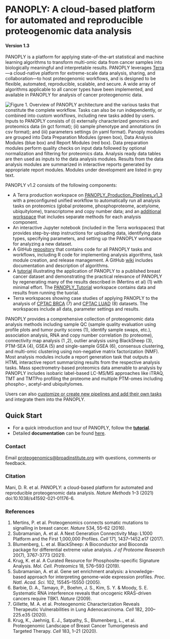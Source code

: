 # PANOPLY: A cloud-based platform for automated and reproducible proteogenomic data analysis
#### Version 1.3

PANOPLY is a platform for applying state-of-the-art statistical and machine learning algorithms to transform multi-omic data from cancer samples into biologically meaningful and interpretable results. PANOPLY leverages [Terra](http://app.terra.bio)—a cloud-native platform for extreme-scale data analysis, sharing, and collaboration—to host proteogenomic workflows, and is designed to be flexible, automated, reproducible, scalable, and secure. A wide array of algorithms applicable to all cancer types have been implemented, and available in PANOPLY for analysis of cancer proteogenomic data.


![*Figure 1.* Overview of PANOPLY architecture and the various tasks that constitute the complete workflow. Tasks can also be run independently, or combined into custom workflows, including new tasks added by users. Inputs to PANOPLY consists of (i) externally characterized genomics and proteomics data (in gct format); (ii) sample phenotype and annotations (in csv format); and (iii) parameters settings (in yaml format). Panoply modules are grouped into Data Preparation Modules (green box), Data Analysis Modules (blue box) and Report Modules (red box). Data preparation modules perform quality checks on input data followed by optional normalization and filtering for proteomics data. Analysis ready data tables are then used as inputs to the data analysis modules. Results from the data analysis modules are summarized in interactive reports generated by appropriate report modules. Modules under development are listed in grey text.](https://raw.githubusercontent.com/broadinstitute/PANOPLY/dev/panoply-overview-v2.png)


PANOPLY v1.2 consists of the following components:

* A Terra production workspace on [PANOPLY_Production_Pipelines_v1_3](https://app.terra.bio/#workspaces/broad-firecloud-cptac/PANOPLY_Production_Pipelines_v1_3) with a preconfigured unified workflow to automatically run all analysis tasks on proteomics (global proteome, phosphoproteome, acetylome, ubiquitylome), transcriptome and copy number data; and an [additional workspace](https://app.terra.bio/#workspaces/broad-firecloud-cptac/PANOPLY_Production_Modules_v1_3) that includes separate methods for each analysis component. 
* An interactive Jupyter notebook (included in the Terra workspaces) that provides step-by-step instructions for uploading data, identifying data types, specifying parameters, and setting up the PANOPLY workspace for analyzing a new dataset.
* A GitHub [repository](https://github.com/broadinstitute/PANOPLY) that contains code for all PANOPLY tasks and workflows, including R code for implementing analysis algorithms, task module creation, and release management. A GitHub [wiki](https://github.com/broadinstitute/PANOPLY/wiki) includes documentation and description of algorithms. 
* A [tutorial](https://github.com/broadinstitute/PANOPLY/wiki/PANOPLY-Tutorial) illustrating the application of PANOPLY to a published breast cancer dataset and demonstrating the practical relevance of PANOPLY by regenerating many of the results described in (Mertins et al) (1) with minimal effort. The [PANOPLY_Tutorial](https://app.terra.bio/#workspaces/broad-firecloud-cptac/PANOPLY_Tutorial) workspace contains data and results from running the tuorial.
* Terra workspaces showing case studies of applying PANOPLY to the analysis of [CPTAC BRCA](https://app.terra.bio/#workspaces/broad-firecloud-cptac/PANOPLY_CPTAC_BRCA) (7) and [CPTAC LUAD](https://app.terra.bio/#workspaces/broad-firecloud-cptac/PANOPLY_CPTAC_LUAD) (8) datasets. The workspaces include all data, parameter settings and results.


PANOPLY provides a comprehensive collection of proteogenomic data analysis methods including sample QC (sample quality evaluation using profile plots and tumor purity scores (1), identify sample swaps, etc.), association analysis, RNA and copy number correlation (to proteome), connectivity map analysis (1 ,2), outlier analysis using BlackSheep (3), PTM-SEA (4), GSEA (5) and single-sample GSEA (6), consensus clustering, and multi-omic clustering using non-negative matrix factorization (NMF). Most analysis modules include a report generation task that outputs a HTML interactive report summarizing results from the respective analysis tasks. Mass spectrometry-based proteomics data amenable to analysis by PANOPLY includes isobaric label-based LC-MS/MS approaches like iTRAQ, TMT and TMTPro profiling the proteome and multiple PTM-omes including phospho-, acetyl-and ubiquitylomes.

Users can also [customize or create new pipelines and add their own tasks](https://github.com/broadinstitute/PANOPLY/wiki/Customizing-PANOPLY) and integrate them into the PANOPLY.


## Quick Start

* For a quick introduction and tour of PANOPLY, follow the [**tutorial**](https://github.com/broadinstitute/PANOPLY/wiki/PANOPLY-Tutorial). 
* Detailed **documentation** can be found [here](https://github.com/broadinstitute/PANOPLY/wiki).

### Contact

Email proteogenomics@broadinstitute.org with questions, comments or feedback.


### Citation

Mani, D. R. et al. PANOPLY: a cloud-based platform for automated and reproducible proteogenomic data analysis. *Nature Methods* 1–3 (2021) doi:10.1038/s41592-021-01176-6.
  

### References

1. Mertins, P. et al. Proteogenomics connects somatic mutations to signalling in breast cancer. *Nature* 534, 55–62 (2016).
2. Subramanian, A. et al. A Next Generation Connectivity Map: L1000 Platform and the First 1,000,000 Profiles. *Cell* 171, 1437–1452.e17 (2017).
3. Blumenberg, L. et al. BlackSheep: A Bioconductor and Bioconda package for differential extreme value analysis. *J of Proteome Research* 20(7), 3767-3773 (2021).
4.	Krug, K. et al. A Curated Resource for Phosphosite-specific Signature Analysis. *Mol. Cell. Proteomics* 18, 576–593 (2019).
5.	Subramanian, A. et al. Gene set enrichment analysis: a knowledge-based approach for interpreting genome-wide expression profiles. *Proc. Natl. Acad. Sci.* 102, 15545–15550 (2005).
6.	Barbie, D. A., Tamayo, P., Boehm, J. S., Kim, S. Y. & Moody, S. E. Systematic RNA interference reveals that oncogenic KRAS-driven cancers require TBK1. *Nature* (2009).
7. Gillette, M. A. et al. Proteogenomic Characterization Reveals Therapeutic Vulnerabilities in Lung Adenocarcinoma. *Cell* 182, 200–225.e35 (2020).
8. Krug, K., Jaehnig, E. J., Satpathy, S., Blumenberg, L., et al. Proteogenomic Landscape of Breast Cancer Tumorigenesis and Targeted Therapy. *Cell* 183, 1–21 (2020).
